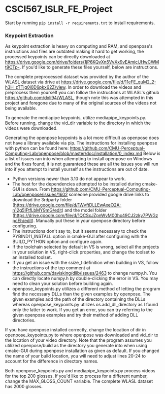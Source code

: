 # CSCI567_ISLR_FE_Project

Start by running `pip install -r requirements.txt` to install requirements.

### Keypoint Extraction

As keypoint extraction is heavy on computing and RAM, and openpose's instructions and files are outdated making it hard to get working,
the processed keypoints can be directly downloaded at https://drive.google.com/drive/folders/1jP6KQvXn5VvXx9vEAmicUHwCWMt9CTp-. If you'd like to generate
these files yourself, below are instructions.

The complete preprocessed dataset was provided by the author of the WLASL dataset via drive at https://drive.google.com/file/d/11eFE_quM2_2-h3H_zTTjq0i0D6pkx62Z/view.
In order to download the videos and preprocess them yourself you can follow the instructions at WLASL's github https://github.com/dxli94/WLASL, though note
this was attempted in this project and foregone due to many of the original sources of the videos not being available.

To generate the mediapipe keypoints, utilize mediapipe_keypoints.py. Before running, change the vid_dir variable to the directory in which the videos were downloaded.

Generating the openpose keypoints is a lot more difficult as openpose does not have a library available via pip. The instructions for installing openpose with python can be found here: https://github.com/CMU-Perceptual-Computing-Lab/openpose/blob/master/doc/installation/0_index.md
Below is a list of issues ran into when attempting to install openpose on Windows and the fixes found, it is not guaranteed these are all the issues you will run into if you attempt to install yourself as the instructions are out of date.
* Python versions newer than 3.10 do not appear to work.
* The host for the dependencies attempted to be installed during cmake-GUI is down. From https://github.com/CMU-Perceptual-Computing-Lab/openpose/issues/1602 someone provided google drive links to download the 3rdparty folder (https://drive.google.com/file/d/1WvftDLLEwAxeO2A-n12g5IFtfLbMY9mG/edit) and the model folder (https://drive.google.com/file/d/1QCSxJZpnWvM00hx49CJ2zky7PWGzpcEh/edit). Manually put these in your openpose directory before configuring.
* The instructions don't say to, but it seems necessary to check the PYBIND11_INSTALL option in cmake-GUI after configuring with the BUILD_PYTHON option and configure again.
* If the toolchain selected by default in VS is wrong, select all the projects in your solution in VS, right-click properties, and change the toolset to an installed toolset.
* If you get an issue with the ssize_t definition when building in VS, follow the instructions of the top comment at https://github.com/davisking/dlib/issues/2463 to change numpy.h. You can directly locate numpy.h by double-clicking the error in VS. You may need to clean your solution before building again.
* openpose_keypoints.py utilizes a different method of letting the program find the necessary DLLs than the given examples by openpose. The given examples add the path of the directory containing the DLLs whereas openpose_keypoints.py utilizes os.add_dll_directory as I found only the latter to work. If you get an error, you can try referring to the given openpose examples and try their method of adding DLL directories.

If you have openpose installed correctly, change the location of dir in openpose_keypoints.py to where openpose was downloaded and vid_dir to the location of your video directory. Note that the program assumes you utilized openpose/build as the directory you generate into when using cmake-GUI during openpose installation as given as default. If you changed the name of your build location, you will need to adjust lines 20-24 to account for the difference in directory names.

Both openpose_keypoints.py and mediapipe_keypoints.py process videos for the top 200 glosses. If you'd like to process for a different number, change the MAX_GLOSS_COUNT variable. The complete WLASL dataset has 2000 glosses.
